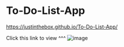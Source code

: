 # To-Do-List-App

https://justinthebox.github.io/To-Do-List-App/

Click this link to view ^^^
![image](https://user-images.githubusercontent.com/83481452/197856748-b2394043-a5ad-4054-b90f-072990ddb077.png)
